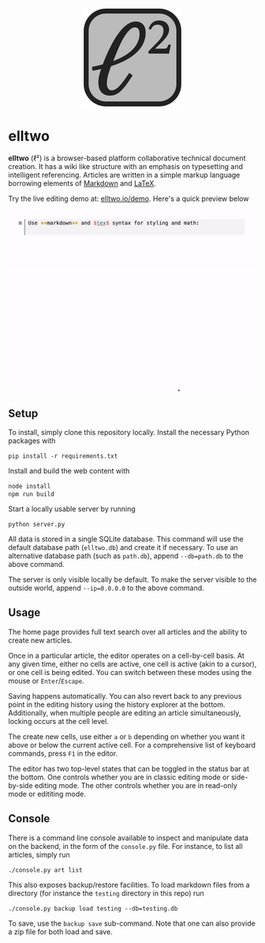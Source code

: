 <div align="center">
<img src="static/favicon/elltwo.svg" alt="logo" />
</div>

# elltwo

**elltwo** (ℓ²) is a browser-based platform collaborative technical document creation. It has a wiki like structure with an emphasis on typesetting and intelligent referencing. Articles are written in a simple markup language borrowing elements of [Markdown](https://en.wikipedia.org/wiki/Markdown) and [LaTeX](https://www.latex-project.org/).

Try the live editing demo at: [elltwo.io/demo](http://elltwo.io/demo). Here's a quick preview below

<div align="center">
<img src="static/features/elltwo.gif" alt="preview gif"></img>
</div>

## Setup

To install, simply clone this repository locally. Install the necessary Python packages with

```
pip install -r requirements.txt
```

Install and build the web content with

```
node install
npm run build
```

Start a locally usable server by running

```
python server.py
```

All data is stored in a single SQLite database. This command will use the default database path (`elltwo.db`) and create it if necessary. To use an alternative database path (such as `path.db`), append `--db=path.db` to the above command.

The server is only visible locally be default. To make the server visible to the outside world, append `--ip=0.0.0.0` to the above command.

## Usage

The home page provides full text search over all articles and the ability to create new articles.

Once in a particular article, the editor operates on a cell-by-cell basis. At any given time, either no cells are active, one cell is active (akin to a cursor), or one cell is being edited. You can switch between these modes using the mouse or `Enter`/`Escape`.

Saving happens automatically. You can also revert back to any previous point in the editing history using the history explorer at the bottom. Additionally, when multiple people are editing an article simultaneously, locking occurs at the cell level.

The create new cells, use either `a` or `b` depending on whether you want it above or below the current active cell. For a comprehensive list of keyboard commands, press `F1` in the editor.

The editor has two top-level states that can be toggled in the status bar at the bottom. One controls whether you are in classic editing mode or side-by-side editing mode. The other controls whether you are in read-only mode or edititing mode.

## Console

There is a command line console available to inspect and manipulate data on the backend, in the form of the `console.py` file. For instance, to list all articles, simply run

```
./console.py art list
```

This also exposes backup/restore facilities. To load markdown files from a directory (for instance the `testing` directory in this repo) run

```
./console.py backup load testing --db=testing.db
```

To save, use the `backup save` sub-command. Note that one can also provide a zip file for both load and save.
